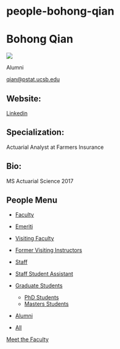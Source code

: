 # people-bohong-qian

# Bohong Qian

![](https://www.pstat.ucsb.edu/sites/default/files/styles/people_node/public/people/photo/QianR_0_0.jpg?itok=KDJTBd8U)

Alumni

[qian@pstat.ucsb.edu](mailto:qian@pstat.ucsb.edu)

## Website:

[Linkedin](https://www.linkedin.com/in/bohong-qian-35343193/)

## Specialization:

Actuarial Analyst at Farmers Insurance

## Bio:

MS Actuarial Science 2017

## People Menu

- [Faculty](/people/academic "Faculty")
- [Emeriti](/people/emeriti "Emeriti")
- [Visiting Faculty](/people/visiting "Visiting Faculty")
- [Former Visiting Instructors](/people/lecturer "Former Visiting Instructors")
- [Staff](/people/staff)
- [Staff Student Assistant](/people/researcher "Staff Student Assistant")
- [Graduate Students](/people/student "Graduate Students")
  
  - [PhD Students](/people/student/phd "PhD Students")
  - [Masters Students](/people/student/masters "Masters Students")
- [Alumni](/people/alumni)
- [All](/people/all)

[Meet the Faculty](/people/meet-the-faculty)